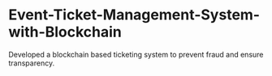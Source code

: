 # Event-Ticket-Management-System-with-Blockchain
Developed a blockchain based ticketing system to prevent fraud and ensure transparency.

